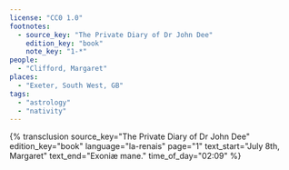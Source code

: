```yaml
---
license: "CC0 1.0"
footnotes:
  - source_key: "The Private Diary of Dr John Dee"
    edition_key: "book"
    note_key: "1-*"
people:
  - "Clifford, Margaret"
places:
  - "Exeter, South West, GB"
tags:
  - "astrology"
  - "nativity"
---
```

{% transclusion
  source_key="The Private Diary of Dr John Dee"
  edition_key="book"
  language="la-renais"
  page="1"
  text_start="July 8th, Margaret"
  text_end="Exoniæ mane."
  time_of_day="02:09"
%}
